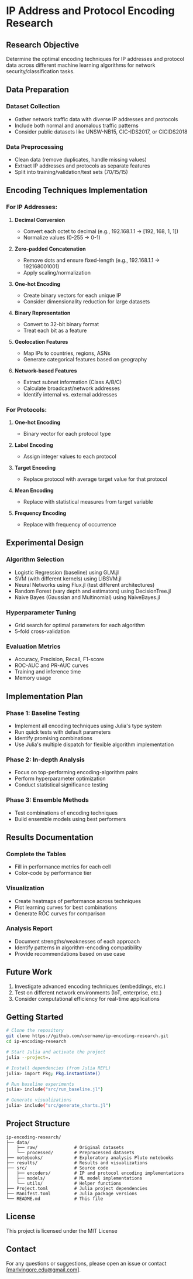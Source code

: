 # IP Address and Protocol Encoding Research

## Research Objective
Determine the optimal encoding techniques for IP addresses and protocol data across different machine learning algorithms for network security/classification tasks.

## Data Preparation
### Dataset Collection
- Gather network traffic data with diverse IP addresses and protocols
- Include both normal and anomalous traffic patterns
- Consider public datasets like UNSW-NB15, CIC-IDS2017, or CICIDS2018

### Data Preprocessing
- Clean data (remove duplicates, handle missing values)
- Extract IP addresses and protocols as separate features
- Split into training/validation/test sets (70/15/15)

## Encoding Techniques Implementation

### For IP Addresses:
1. **Decimal Conversion**
   - Convert each octet to decimal (e.g., 192.168.1.1 → [192, 168, 1, 1])
   - Normalize values (0-255 → 0-1)

2. **Zero-padded Concatenation**
   - Remove dots and ensure fixed-length (e.g., 192.168.1.1 → 192168001001)
   - Apply scaling/normalization

3. **One-hot Encoding**
   - Create binary vectors for each unique IP
   - Consider dimensionality reduction for large datasets

4. **Binary Representation**
   - Convert to 32-bit binary format
   - Treat each bit as a feature

5. **Geolocation Features**
   - Map IPs to countries, regions, ASNs
   - Generate categorical features based on geography

6. **Network-based Features**
   - Extract subnet information (Class A/B/C)
   - Calculate broadcast/network addresses
   - Identify internal vs. external addresses

### For Protocols:
1. **One-hot Encoding**
   - Binary vector for each protocol type

2. **Label Encoding**
   - Assign integer values to each protocol

3. **Target Encoding**
   - Replace protocol with average target value for that protocol

4. **Mean Encoding**
   - Replace with statistical measures from target variable
   
5. **Frequency Encoding**
   - Replace with frequency of occurrence

## Experimental Design
### Algorithm Selection
- Logistic Regression (baseline) using GLM.jl
- SVM (with different kernels) using LIBSVM.jl
- Neural Networks using Flux.jl (test different architectures)
- Random Forest (vary depth and estimators) using DecisionTree.jl
- Naive Bayes (Gaussian and Multinomial) using NaiveBayes.jl

### Hyperparameter Tuning
- Grid search for optimal parameters for each algorithm
- 5-fold cross-validation

### Evaluation Metrics
- Accuracy, Precision, Recall, F1-score
- ROC-AUC and PR-AUC curves
- Training and inference time
- Memory usage

## Implementation Plan
### Phase 1: Baseline Testing
- Implement all encoding techniques using Julia's type system
- Run quick tests with default parameters
- Identify promising combinations
- Use Julia's multiple dispatch for flexible algorithm implementation

### Phase 2: In-depth Analysis
- Focus on top-performing encoding-algorithm pairs
- Perform hyperparameter optimization
- Conduct statistical significance testing

### Phase 3: Ensemble Methods
- Test combinations of encoding techniques
- Build ensemble models using best performers

## Results Documentation
### Complete the Tables
- Fill in performance metrics for each cell
- Color-code by performance tier

### Visualization
- Create heatmaps of performance across techniques
- Plot learning curves for best combinations
- Generate ROC curves for comparison

### Analysis Report
- Document strengths/weaknesses of each approach
- Identify patterns in algorithm-encoding compatibility
- Provide recommendations based on use case

## Future Work
1. Investigate advanced encoding techniques (embeddings, etc.)
2. Test on different network environments (IoT, enterprise, etc.)
3. Consider computational efficiency for real-time applications

## Getting Started
```bash
# Clone the repository
git clone https://github.com/username/ip-encoding-research.git
cd ip-encoding-research

# Start Julia and activate the project
julia --project=.

# Install dependencies (from Julia REPL)
julia> import Pkg; Pkg.instantiate()

# Run baseline experiments
julia> include("src/run_baseline.jl")

# Generate visualizations
julia> include("src/generate_charts.jl")
```

## Project Structure
```
ip-encoding-research/
├── data/
│   ├── raw/              # Original datasets
│   └── processed/        # Preprocessed datasets
├── notebooks/            # Exploratory analysis Pluto notebooks
├── results/              # Results and visualizations
├── src/                  # Source code
│   ├── encoders/         # IP and protocol encoding implementations
│   ├── models/           # ML model implementations
│   └── utils/            # Helper functions
├── Project.toml          # Julia project dependencies
├── Manifest.toml         # Julia package versions
└── README.md             # This file
```

## License
This project is licensed under the MIT License 

## Contact
For any questions or suggestions, please open an issue or contact [marlvingore.edu@gmail.com].

